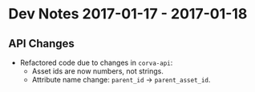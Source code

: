 # Dev Notes 2017-01-17 - 2017-01-18

## API Changes

* Refactored code due to changes in `corva-api`:
  * Asset ids are now numbers, not strings.
  * Attribute name change: `parent_id` -> `parent_asset_id`.

